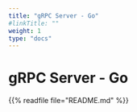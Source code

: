 ```yaml
---
title: "gRPC Server - Go"
#linkTitle: ""
weight: 1
type: "docs"
---
```


# gRPC Server - Go

{{% readfile file="README.md" %}}
